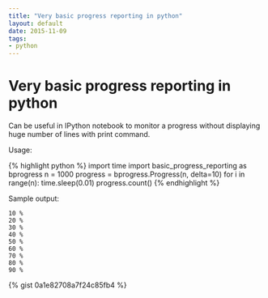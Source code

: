 ```yaml
---
title: "Very basic progress reporting in python"
layout: default
date: 2015-11-09
tags:
- python
---
```


# Very basic progress reporting in python

Can be useful in IPython notebook to monitor a progress without displaying huge
number of lines with print command.

Usage:

{% highlight python %}
import time
import basic_progress_reporting as bprogress
n = 1000
progress = bprogress.Progress(n, delta=10)
for i in range(n):
    time.sleep(0.01)
    progress.count()
{% endhighlight %}

Sample output:

    10 %
    20 %
    30 %
    40 %
    50 %
    60 %
    70 %
    80 %
    90 %

{% gist 0a1e82708a7f24c85fb4 %}
